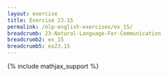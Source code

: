 ```yaml
---
layout: exercise
title: Exercise 23.15
permalink: /nlp-english-exercises/ex_15/
breadcrumb: 23-Natural-Language-For-Communication
breadcrumb2: ex_15
breadcrumb5: ex23.15
---
```


{% include mathjax_support %}

